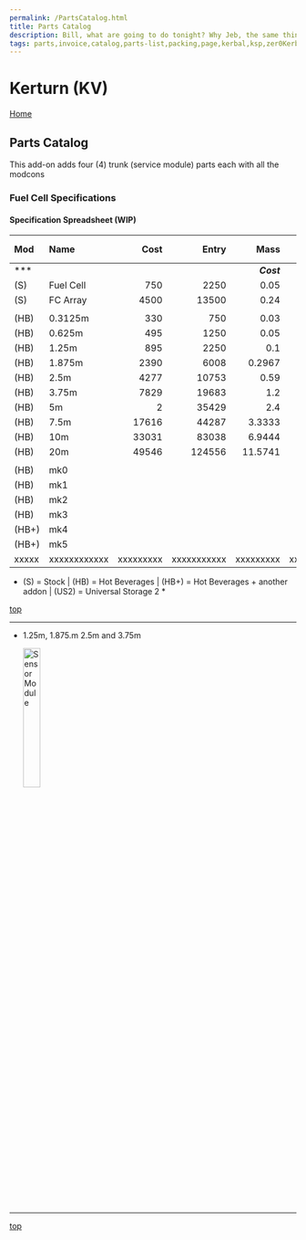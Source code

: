```yaml
---
permalink: /PartsCatalog.html
title: Parts Catalog
description: Bill, what are going to do tonight? Why Jeb, the same thing we do every night, Take over the world!
tags: parts,invoice,catalog,parts-list,packing,page,kerbal,ksp,zer0Kerbal,zedK
---
```

<!-- PartsCatalog.md v1.1.4.1
Kerturn (KV)
created: 01 Feb 2022
updated: 01 Oct 2022 -->

<script src="https://kit.fontawesome.com/0ea5493613.js" crossorigin="anonymous"></script>
<i class="fa-solid fa-explosion fa-beat-fade fa-3x" style="--fa-beat-fade-opacity: 0.1; --fa-beat-fade-scale: 1.25;color: #FF7E03" ></i>

# Kerturn (KV)

[Home](./index.md)

## Parts Catalog

This add-on adds four (4) trunk (service module) parts each with all the modcons

### Fuel Cell Specifications

#### Specification Spreadsheet (WIP)

| Mod   | Name         |      Cost |       Entry |       Mass |       Tech        |          maxEC | Fuel (L) | Battery |        |
| :---- | :----------- | --------: | ----------: | ---------: | :---------------: | -------------: | -------: | ------: | -----: |
| ***   |              |           |             | ***Cost*** |       *(t)*       | ***Required*** |          |   *(L)* | *(EC)* |
| (S)   | Fuel Cell    |       750 |        2250 |       0.05 |     Electrics     |            1.5 |        - |      50 |        |
| (S)   | FC Array     |      4500 |       13500 |       0.24 |     Electrics     |             18 |        - |     300 |        |
|       |              |           |             |            |                   |                |          |         |        |
| (HB)  | 0.3125m      |       330 |         750 |       0.03 |   survivability   |           0.45 |        5 |      10 |        |
| (HB)  | 0.625m       |       495 |        1250 |       0.05 |   basicScience    |           0.75 |       15 |      50 |        |
| (HB)  | 1.25m        |       895 |        2250 |        0.1 |     Electrics     |            1.5 |       30 |     100 |        |
| (HB)  | 1.875m       |      2390 |        6008 |     0.2967 |  Miniaturization  |           4.45 |       90 |     300 |        |
| (HB)  | 2.5m         |      4277 |       10753 |       0.59 |   advElectrics    |           8.85 |      180 |     600 |        |
| (HB)  | 3.75m        |      7829 |       19683 |        1.2 |  largeElectrics   |             18 |      365 |    1225 |        |
| (HB)  | 5m           |         2 |       35429 |        2.4 |   specElectrics   |             36 |      730 |    2427 |        |
| (HB)  | 7.5m         |     17616 |       44287 |     3.3333 |   expElectrics    |             50 |     1010 |    3371 |        |
| (HB)  | 10m          |     33031 |       83038 |     6.9444 |   expElectrics    |             75 |     1515 |    5056 |        |
| (HB)  | 20m          |     49546 |      124556 |    11.5741 |   expElectrics    |            125 |     2530 |    8427 |        |
|       |              |           |             |            |                   |                |          |         |        |
| (HB)  | mk0          |           |             |            |                   |                |          |         |        |
| (HB)  | mk1          |           |             |            |                   |                |          |         |        |
| (HB)  | mk2          |           |             |            |                   |                |          |         |        |
| (HB)  | mk3          |           |             |            |                   |                |          |         |        |
| (HB+) | mk4          |           |             |            |                   |                |          |         |        |
| (HB+) | mk5          |           |             |            |                   |                |          |         |        |
| xxxxx | xxxxxxxxxxxx | xxxxxxxxx | xxxxxxxxxxx |  xxxxxxxxx | xxxxxxxxxxxxxxxxx |          xxxxx |   xxxxxx |   xxxxx |        |

* (S) = Stock | (HB) = Hot Beverages | (HB+) = Hot Beverages + another addon | (US2) =  Universal Storage 2 *


[top](#parts-catalog)

---

* 1.25m, 1.875.m 2.5m and 3.75m

  <img src="https://raw.githubusercontent.com/zer0Kerbal/Kerturn/master/docs/thumbs/HB.Sensor.Module.1_icon.png" alt="Sensor Module" width="25%" height="25%" />

---

[top](#parts-catalog)

<!-- this file CC BY-ND 4.0 by zer0Kerbal -->